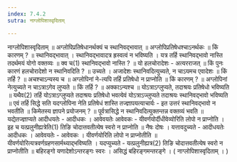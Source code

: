 ```yaml
---
index: 7.4.2
sutra: नाग्लोपिशास्वृदिताम्

---
```

नाग्लोपिशास्वृदिताम् ॥ अग्लोपिप्रतिषेधानर्थक्यं च स्थानिवद्भावात् ॥ अग्लोपिप्रतिषेधश्चाऽनर्थकः ॥ किं कारणम् ? ॥ स्थानिवद्भावात् । स्थानिवद्भावादत्र ह्रस्वत्वं न भविष्यति । यत्र तर्हि स्थानिवद्भावो नास्ति तदर्थमयं योगो वक्तव्यः ॥ क्व च(1) स्थानिवद्भावो नास्ति ? ॥ यो हलचोरादेशः - अत्यरराजत् ॥ किं पुनः कारणं हलचोरादेशो न स्थानिवदिति ? ॥ उच्यते । अजादेशः स्थानिवदित्युच्यते, न चाऽयमच एवादेशः ॥ किं तर्हि ? ॥ अचश्चाऽन्यस्य च ॥ अग्लोपिनां ने-त्यपि तर्हि प्रतिषेधो न प्राप्नोति ॥ किं कारणम् ? ॥ अग्लोपिनां नेत्युच्यते न चाऽत्राऽगेव लुप्यते ॥ किं तर्हि ? ॥ अक्काऽन्यश्च ॥ योऽत्राऽग्लुप्यते, तदाश्रयः प्रतिषेधो भविष्यति ॥ यथैव(2) तर्हि योऽत्राऽग्लुप्यते तदाश्रयः प्रतिषेधो भवत्येवं योऽत्राऽज्लुप्यते तदाश्रयः स्थानिवद्भावो भविष्यति ॥ एवं तर्हि सिद्धे सति यदग्लोपिना नेति प्रतिषेधं शास्ति तज्ज्ञापयत्याचार्यः -  इत उत्तरं स्थानिवद्भावो न भवतीति ॥ किमेतस्य ज्ञापने प्रयोजनम् ? ॥ पूर्वत्रासिद्धे न स्थानिवदित्युक्तन्तन्न वक्तव्यं भवति ॥ यद्येतज्ज्ञाप्यते आदीधयतेः - आदीधकः । आवेवयतेः आवेवकः  -  यीवर्णयोर्दीधीवेव्योरिति लोपो न प्राप्नोति । इह च यत्प्रलुनीह्यत्रेति(1) तिङि चोदात्तवतीत्येष स्वरो न प्राप्नोति ॥ नैषः दोषः । यत्तावदुच्यते - आदीधयतेः आदीधकः । आवेवयतेः - आवेवकः । यीवर्णयोरिति लोपो न प्राप्नोतीति ॥ यीवर्णयोरित्यत्रवर्णग्रहणसार्मथ्याद्भविष्यति । यदप्युच्यते - यत्प्रलुनीह्यत्र(2) तिङि चोदात्तवतीत्येष स्वरो न प्राप्नोतीति ॥ बहिरङ्गो यणादेशोऽन्तरङ्गः स्वरः । असिद्धं बहिरङ्गमन्तरङ्गे । ( नाग्लोपिशास्वृदिताम् । )